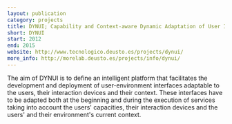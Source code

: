 ```yaml
--- 
layout: publication
category: projects
title: DYNUI; Capability and Context-aware Dynamic Adaptation of User Interfaces for Ambient Assisted Living
short: DYNUI
start: 2012
end: 2015
website: http://www.tecnologico.deusto.es/projects/dynui/
more_info: http://morelab.deusto.es/projects/info/dynui/
--- 
```


The aim of DYNUI is to define an intelligent platform that facilitates the development and deployment of user-environment interfaces adaptable to the users, their interaction devices and their context. These interfaces have to be adapted both at the beginning and during the execution of services taking into account the users' capacities, their interaction devices and the users' and their environment's current context.
